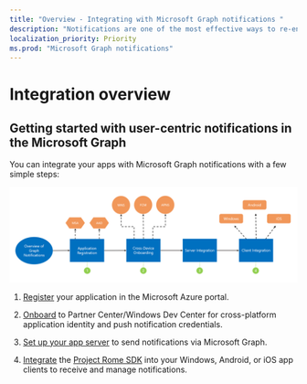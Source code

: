 ```yaml
---
title: "Overview - Integrating with Microsoft Graph notifications "
description: "Notifications are one of the most effective ways to re-engage with users of your application. You can integrate your apps with Microsoft Graph notifications in a few simple steps.  "
localization_priority: Priority
ms.prod: "Microsoft Graph notifications"
---
```


# Integration overview

## Getting started with user-centric notifications in the Microsoft Graph

You can integrate your apps with Microsoft Graph notifications with a few simple steps:

![Image showing the steps to onboard notifications: registration, cross-device onboarding, server integration, and client integration](images/notif-integration-e2e-overview.png)

1.  [Register](notif-integration-app-registration.md) your application in the Microsoft Azure portal.

2.  [Onboard](notif-integration-cross-device-experiences-onboarding.md) to Partner Center/Windows Dev Center for cross-platform application identity and push notification credentials.

3.  [Set up your app server](notif-integrating-app-server.md) to send notifications via Microsoft Graph.

4.  [Integrate](notif-integrating-with-windows.md) the [Project Rome SDK](http://aka.ms/projectRome) into your Windows, Android, or iOS app clients to receive and manage notifications.
